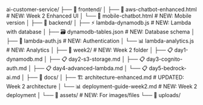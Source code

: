 ai-customer-service/
├── 📁 frontend/
│ ├── 🎨 aws-chatbot-enhanced.html # NEW: Week 2 Enhanced UI
│ └── 📱 mobile-chatbot.html # NEW: Mobile version
│
├── 📁 backend/
│ ├── ⚡ lambda-dynamodb.js # NEW: Lambda with database
│ ├── 🗃️ dynamodb-tables.json # NEW: Database schema
│ ├── 🔐 lambda-auth.js # NEW: Authentication
│ └── 📊 lambda-analytics.js # NEW: Analytics
│
├── 📁 week2/ # NEW: Week 2 folder
│ ├── 📋 day1-dynamodb.md
│ ├── 📋 day2-s3-storage.md
│ ├── 📋 day3-cognito-auth.md
│ ├── 📋 day4-advanced-lambda.md
│ └── 📋 day5-bedrock-ai.md
│
├── 📁 docs/
│ ├── 🏗️ architecture-enhanced.md # UPDATED: Week 2 architecture
│ └── 📊 deployment-guide-week2.md # NEW: Week 2 deployment
│
└── 📁 assets/ # NEW: For images/files
└── 📁 uploads/
